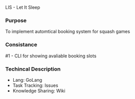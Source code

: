 LIS - Let It Sleep
### Purpose
To implement automtical booking system for squash games
### Consistance
#1 - CLI for showing avaliable booking slots
### Techincal Description
- Lang: GoLang
- Task Tracking: Issues
- Knowledge Sharing: Wiki
